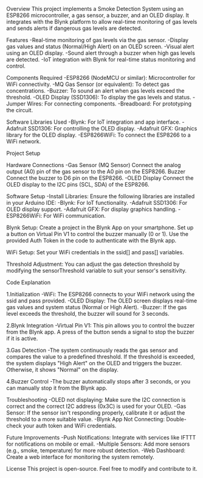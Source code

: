 Overview
This project implements a Smoke Detection System using an ESP8266 microcontroller, a gas sensor, a buzzer, and an OLED display. It integrates with the Blynk platform to allow real-time monitoring of gas levels and sends alerts if dangerous gas levels are detected.

Features
-Real-time monitoring of gas levels via the gas sensor.
-Display gas values and status (Normal/High Alert) on an OLED screen.
-Visual alert using an OLED display.
-Sound alert through a buzzer when high gas levels are detected.
-IoT integration with Blynk for real-time status monitoring and control.

Components Required
-ESP8266 (NodeMCU or similar): Microcontroller for WiFi connectivity.
-MQ Gas Sensor (or equivalent): To detect gas concentrations.
-Buzzer: To sound an alert when gas levels exceed the threshold.
-OLED Display (SSD1306): To display the gas levels and status.
-Jumper Wires: For connecting components.
-Breadboard: For prototyping the circuit.

Software Libraries Used
-Blynk: For IoT integration and app interface.
-Adafruit SSD1306: For controlling the OLED display.
-Adafruit GFX: Graphics library for the OLED display.
-ESP8266WiFi: To connect the ESP8266 to a WiFi network.

Project Setup

 Hardware Connections
  -Gas Sensor (MQ Sensor)
    Connect the analog output (A0) pin of the gas sensor to the A0 pin on the ESP8266.
    Buzzer
    Connect the buzzer to D6 pin on the ESP8266.
  -OLED Display
    Connect the OLED display to the I2C pins (SCL, SDA) of the ESP8266.

  Software Setup
 -Install Libraries: Ensure the following libraries are installed in your Arduino IDE:
  -Blynk: For IoT functionality.
  -Adafruit SSD1306: For OLED display support.
  -Adafruit GFX: For display graphics handling.
  -ESP8266WiFi: For WiFi communication.

  Blynk Setup:
   Create a project in the Blynk App on your smartphone.
   Set up a button on Virtual Pin V1 to control the buzzer manually (0 or 1).
   Use the provided Auth Token in the code to authenticate with the Blynk app.

  WiFi Setup:
   Set your WiFi credentials in the ssid[] and pass[] variables.

  Threshold Adjustment:
   You can adjust the gas detection threshold by modifying the sensorThreshold variable to suit your sensor's sensitivity.

Code Explanation

1.Initialization
-WiFi: The ESP8266 connects to your WiFi network using the ssid and pass provided.
-OLED Display: The OLED screen displays real-time gas values and system status (Normal or High Alert).
-Buzzer: If the gas level exceeds the threshold, the buzzer will sound for 3 seconds.

2.Blynk Integration
-Virtual Pin V1: This pin allows you to control the buzzer from the Blynk app. A press of the button sends a signal to stop the buzzer if it is active.

3.Gas Detection
-The system continuously reads the gas sensor and compares the value to a predefined threshold. If the threshold is exceeded, the system displays "High Alert" on the OLED and triggers the buzzer. Otherwise, it shows "Normal" on the display.

4.Buzzer Control
-The buzzer automatically stops after 3 seconds, or you can manually stop it from the Blynk app.

Troubleshooting
-OLED not displaying: Make sure the I2C connection is correct and the correct I2C address (0x3C) is used for your OLED.
-Gas Sensor: If the sensor isn't responding properly, calibrate it or adjust the threshold to a more suitable value.
-Blynk App Not Connecting: Double-check your auth token and WiFi credentials.

Future Improvements
-Push Notifications: Integrate with services like IFTTT for notifications on mobile or email.
-Multiple Sensors: Add more sensors (e.g., smoke, temperature) for more robust detection.
-Web Dashboard: Create a web interface for monitoring the system remotely.

License
This project is open-source. Feel free to modify and contribute to it.
